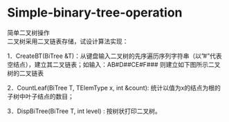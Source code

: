 # Simple-binary-tree-operation
简单二叉树操作  
二叉树采用二叉链表存储，试设计算法实现：  

1．CreateBT(BiTree &T)：从键盘输入二叉树的先序遍历序列字符串（以”#”代表空结点），建立其二叉链表；如输入：AB#D##CE#F### 则建立如下图所示二叉树的二叉链表  

2．CountLeaf(BiTree T, TElemType x, int &count): 统计以值为x的结点为根的子树中叶子结点的数目；  

3．DispBiTree(BiTree T, int level) : 按树状打印二叉树。  

